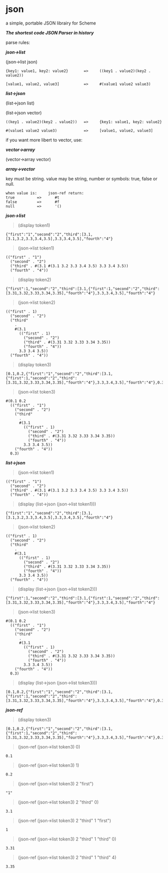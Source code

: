 # json
a simple, portable JSON librairy for Scheme

***The shortest code JSON Parser in history***

parse rules:

***json->list***

(json->list json) 

```
{key1: value1, key2: value2}       =>     ((key1 . value2)(key2 . value2))

[value1, value2, value3]           =>     #(value1 value2 value3)
```

***list->json***

(list->json list)

(list->json vector)

```
((key1 . value2)(key2 . value2))   =>     {key1: value1, key2: value2}

#(value1 value2 value3)            =>     [value1, value2, value3]
```

if you want more libert to vector, use:

***vector->array***

(vector->array vector)

***array->vector***

key must be string.
value may be string, number or symbols: true, false or null.

```
when value is:     json-ref return:
true          =>      #t
false         =>      #f
null          =>      '()
```

***json->list***


> (display token1)

```
{"first":"1","second":"2","third":[3.1,[3.1,3.2,3.3,3.4,3.5],3.3,3.4,3.5],"fourth":"4"}
```
> (json->list token1)

```
(("first" . "1")
  ("second" . "2")
  ("third" . #(3.1 #(3.1 3.2 3.3 3.4 3.5) 3.3 3.4 3.5))
  ("fourth" . "4"))
```
> (display token2)

```
{"first":1,"second":"2","third":[3.1,{"first":1,"second":"2","third":[3.31,3.32,3.33,3.34,3.35],"fourth":"4"},3.3,3.4,3.5],"fourth":"4"}
```

> (json->list token2)

```
(("first" . 1)
  ("second" . "2")
  ("third"
    .
    #(3.1
      (("first" . 1)
        ("second" . "2")
        ("third" . #(3.31 3.32 3.33 3.34 3.35))
        ("fourth" . "4"))
      3.3 3.4 3.5))
  ("fourth" . "4"))
```

> (display token3)


```
[0.1,0.2,{"first":"1","second":"2","third":[3.1,{"first":1,"second":"2","third":[3.31,3.32,3.33,3.34,3.35],"fourth":"4"},3.3,3.4,3.5],"fourth":"4"},0.3]
```

> (json->list token3)


```
#(0.1 0.2
  (("first" . "1")
    ("second" . "2")
    ("third"
      .
      #(3.1
        (("first" . 1)
          ("second" . "2")
          ("third" . #(3.31 3.32 3.33 3.34 3.35))
          ("fourth" . "4"))
        3.3 3.4 3.5))
    ("fourth" . "4"))
  0.3)
```

***list->json***


> (json->list token1)

```
(("first" . "1")
  ("second" . "2")
  ("third" . #(3.1 #(3.1 3.2 3.3 3.4 3.5) 3.3 3.4 3.5))
  ("fourth" . "4"))
```

> (display (list->json (json->list token1)))

```
{"first":"1","second":"2","third":[3.1,[3.1,3.2,3.3,3.4,3.5],3.3,3.4,3.5],"fourth":"4"}
```

> (json->list token2)

```
(("first" . 1)
  ("second" . "2")
  ("third"
    .
    #(3.1
      (("first" . 1)
        ("second" . "2")
        ("third" . #(3.31 3.32 3.33 3.34 3.35))
        ("fourth" . "4"))
      3.3 3.4 3.5))
  ("fourth" . "4"))
```


> (display (list->json (json->list token2)))

```
{"first":1,"second":"2","third":[3.1,{"first":1,"second":"2","third":[3.31,3.32,3.33,3.34,3.35],"fourth":"4"},3.3,3.4,3.5],"fourth":"4"}
```

> (json->list token3)


```
#(0.1 0.2
  (("first" . "1")
    ("second" . "2")
    ("third"
      .
      #(3.1
        (("first" . 1)
          ("second" . "2")
          ("third" . #(3.31 3.32 3.33 3.34 3.35))
          ("fourth" . "4"))
        3.3 3.4 3.5))
    ("fourth" . "4"))
  0.3)
```

> (display (list->json (json->list token3)))

```
[0.1,0.2,{"first":"1","second":"2","third":[3.1,{"first":1,"second":"2","third":[3.31,3.32,3.33,3.34,3.35],"fourth":"4"},3.3,3.4,3.5],"fourth":"4"},0.3]
```

***json-ref***

> (display token3)

```
[0.1,0.2,{"first":"1","second":"2","third":[3.1,{"first":1,"second":"2","third":[3.31,3.32,3.33,3.34,3.35],"fourth":"4"},3.3,3.4,3.5],"fourth":"4"},0.3]
```

> (json-ref (json->list token3) 0)

```
0.1
```

> (json-ref (json->list token3) 1)

```
0.2
```

> (json-ref (json->list token3) 2 "first")

```
"1"
```

> (json-ref (json->list token3) 2 "third" 0)

```
3.1
```

> (json-ref (json->list token3) 2 "third" 1 "first")

```
1
```

> (json-ref (json->list token3) 2 "third" 1 "third" 0)

```
3.31
```

> (json-ref (json->list token3) 2 "third" 1 "third" 4)

```
3.35
```

